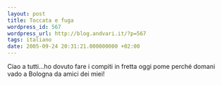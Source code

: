 ```yaml
---
layout: post
title: Toccata e fuga
wordpress_id: 567
wordpress_url: http://blog.andvari.it/?p=567
tags: italiano
date: 2005-09-24 20:31:21.000000000 +02:00
---
```

Ciao a tutti...ho dovuto fare i compiti in fretta oggi pome perché domani vado a Bologna da amici dei miei!
